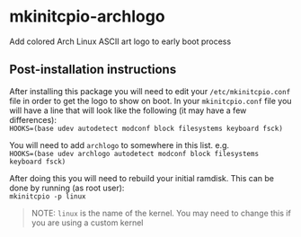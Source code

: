 mkinitcpio-archlogo
===================

Add colored Arch Linux ASCII art logo to early boot process

## Post-installation instructions
After installing this package you will need to edit your `/etc/mkinitcpio.conf` file in order to get the logo to show on boot.
In your `mkinitcpio.conf` file you will have a line that will look like the following (it may have a few differences):  
``
HOOKS=(base udev autodetect modconf block filesystems keyboard fsck)
``  
  
You will need to add `archlogo` to somewhere in this list. e.g.  
``
HOOKS=(base udev archlogo autodetect modconf block filesystems keyboard fsck)
``  
  
After doing this you will need to rebuild your initial ramdisk. This can be done by running (as root user):  
``
mkinitcpio -p linux
``  
> NOTE: `linux` is the name of the kernel. You may need to change this if you are using a custom kernel  
